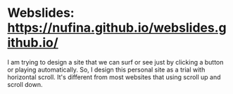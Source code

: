 # Webslides: https://nufina.github.io/webslides.github.io/

I am trying to design a site that we can surf or see just by clicking a button or playing automatically. 
So, I design this personal site as a trial with horizontal scroll. 
It's different from most websites that using scroll up and scroll down.
